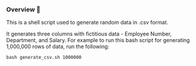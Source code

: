 ### Overview 🧿

This is a shell script used to generate random data in .csv format. 

It generates three columns with fictitious data - Employee Number, Department, and Salary. For example to run this bash script for generating 1,000,000 rows of data, run the following:

`bash generate_csv.sh 1000000`
